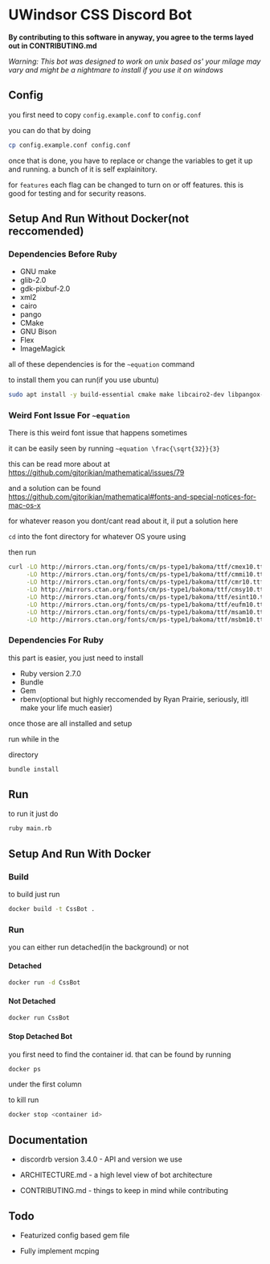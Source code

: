 # UWindsor CSS Discord Bot

**By contributing to this software in anyway, you agree to the terms layed out in CONTRIBUTING.md**

*Warning: This bot was designed to work on unix based os'*
*your milage may vary and might be a nightmare to install if you use it on windows*


## Config

you first need to copy `config.example.conf` to `config.conf`

you can do that by doing

``` sh
cp config.example.conf config.conf
```

once that is done, you have to replace or change the variables to get it up and running. a bunch of it is self explainitory.

for `features` each flag can be changed to turn on or off features. this is good for testing and for security reasons.

## Setup And Run Without Docker(not reccomended)

### Dependencies Before Ruby

* GNU make
* glib-2.0
* gdk-pixbuf-2.0
* xml2
* cairo
* pango
* CMake
* GNU Bison
* Flex
* ImageMagick

all of these dependencies is for the `~equation` command

to install them you can run(if you use ubuntu) 
``` sh
sudo apt install -y build-essential cmake make libcairo2-dev libpangox-1.0-dev flex bison libglib2.0-dev libgdk-pixbuf-2.0-dev libxml2-dev imagemagick
```


### Weird Font Issue For `~equation`

There is this weird font issue that happens sometimes

it can be easily seen by running `~equation \frac{\sqrt{32}}{3}`

this can be read more about at https://github.com/gjtorikian/mathematical/issues/79

and a solution can be found
https://github.com/gjtorikian/mathematical#fonts-and-special-notices-for-mac-os-x

for whatever reason you dont/cant read about it, il put a solution here

`cd` into the font directory for whatever OS youre using

then run 

``` sh
curl -LO http://mirrors.ctan.org/fonts/cm/ps-type1/bakoma/ttf/cmex10.ttf \
     -LO http://mirrors.ctan.org/fonts/cm/ps-type1/bakoma/ttf/cmmi10.ttf \
     -LO http://mirrors.ctan.org/fonts/cm/ps-type1/bakoma/ttf/cmr10.ttf \
     -LO http://mirrors.ctan.org/fonts/cm/ps-type1/bakoma/ttf/cmsy10.ttf \
     -LO http://mirrors.ctan.org/fonts/cm/ps-type1/bakoma/ttf/esint10.ttf \
     -LO http://mirrors.ctan.org/fonts/cm/ps-type1/bakoma/ttf/eufm10.ttf \
     -LO http://mirrors.ctan.org/fonts/cm/ps-type1/bakoma/ttf/msam10.ttf \
     -LO http://mirrors.ctan.org/fonts/cm/ps-type1/bakoma/ttf/msbm10.ttf

```

### Dependencies For Ruby

this part is easier, you just need to install

* Ruby version 2.7.0
* Bundle
* Gem
* rbenv(optional but highly reccomended by Ryan Prairie, seriously, itll make your life much easier)

once those are all installed and setup

run while in the <Main> directory

``` sh
bundle install
```

## Run
to run it just do 

``` sh
ruby main.rb
```

## Setup And Run With Docker

### Build
to build just run

``` sh
docker build -t CssBot .
```

### Run

you can either run detached(in the background) or not

#### Detached
``` sh
docker run -d CssBot
```

#### Not Detached

``` sh
docker run CssBot
```

#### Stop Detached Bot

you first need to find the container id. that can be found by running 

``` sh
docker ps
```

under the first column

to kill run 

``` sh
docker stop <container id>
```


## Documentation

- discordrb version 3.4.0 - API and version we use

- ARCHITECTURE.md - a high level view of bot architecture

- CONTRIBUTING.md - things to keep in mind while contributing

## Todo

* Featurized config based gem file

* Fully implement mcping
